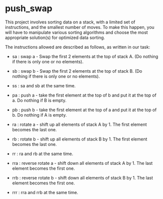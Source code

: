 # push_swap

This project involves sorting data on a stack, with a limited set of instructions, and the smallest number of moves. To make this happen, you will have to manipulate various sorting algorithms and choose the most appropriate solution(s) for optimized data sorting.

The instructions allowed are described as follows, as written in our task:

- sa : swap a - Swap the first 2 elements at the top of stack A. (Do nothing if there is only one or no elements).
- sb : swap b - Swap the first 2 elements at the top of stack B. (Do nothing if there is only one or no elements).

- ss : sa and sb at the same time.

- pa : push a - take the first element at the top of b and put it at the top of a. Do nothing if B is empty.

- pb : push b - take the first element at the top of a and put it at the top of b. Do nothing if A is empty.

- ra : rotate a - shift up all elements of stack A by 1. The first element becomes the last one.

- rb : rotate b - shift up all elements of stack B by 1. The first element becomes the last one.

- rr : ra and rb at the same time.

- rra : reverse rotate a - shift down all elements of stack A by 1. The last element becomes the first one.

- rrb : reverse rotate b - shift down all elements of stack B by 1. The last element becomes the first one.

- rrr : rra and rrb at the same time.
